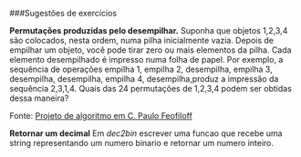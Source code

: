 ###Sugestões de exercícios

**Permutações produzidas pelo desempilhar.**   Suponha que objetos  1,2,3,4  são colocados, nesta ordem, numa pilha inicialmente vazia. Depois de empilhar um objeto, você pode tirar zero ou mais elementos da pilha. Cada elemento desempilhado é impresso numa folha de papel. 
Por exemplo, a sequência de operações empilha 1, empilha 2, desempilha, empilha 3, desempilha, desempilha, empilha 4, desempilha,produz a impressão da sequência 2,3,1,4. 
Quais das 24 permutações de 1,2,3,4 podem ser obtidas dessa maneira?

Fonte: [Projeto de algoritmo em C. Paulo Feofiloff](https://www.ime.usp.br/~pf/algoritmos/aulas/pilha.html)

**Retornar um decimal** Em *dec2bin* escrever uma funcao que recebe uma string representando um numero binario e retornar um numero inteiro.